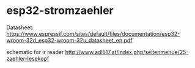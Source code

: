 # esp32-stromzaehler

Datasheet: https://www.espressif.com/sites/default/files/documentation/esp32-wroom-32d_esp32-wroom-32u_datasheet_en.pdf

schematic for ir reader
http://www.adl517.at/index.php/seitenmenue/25-zaehler-lesekopf



